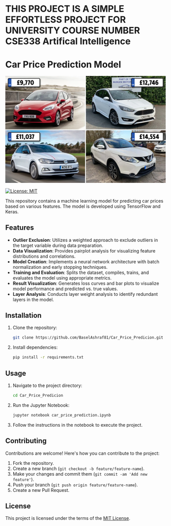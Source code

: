 # THIS PROJECT IS A SIMPLE EFFORTLESS PROJECT FOR UNIVERSITY COURSE NUMBER CSE338 Artifical Intelligence

# Car Price Prediction Model

![Project Image](https://github.com/BaselAshraf81/Car_Price_Predicion/blob/main/car.webp)

[![License: MIT](https://img.shields.io/badge/License-MIT-yellow.svg)](https://opensource.org/licenses/MIT)

This repository contains a machine learning model for predicting car prices based on various features. The model is developed using TensorFlow and Keras.

## Features

- **Outlier Exclusion**: Utilizes a weighted approach to exclude outliers in the target variable during data preparation.
- **Data Visualization**: Provides pairplot analysis for visualizing feature distributions and correlations.
- **Model Creation**: Implements a neural network architecture with batch normalization and early stopping techniques.
- **Training and Evaluation**: Splits the dataset, compiles, trains, and evaluates the model using appropriate metrics.
- **Result Visualization**: Generates loss curves and bar plots to visualize model performance and predicted vs. true values.
- **Layer Analysis**: Conducts layer weight analysis to identify redundant layers in the model.

## Installation

1. Clone the repository:

    ```bash
    git clone https://github.com/BaselAshraf81/Car_Price_Predicion.git
    ```

2. Install dependencies:

    ```bash
    pip install -r requirements.txt
    ```

## Usage

1. Navigate to the project directory:

    ```bash
    cd Car_Price_Predicion
    ```

2. Run the Jupyter Notebook:

    ```bash
    jupyter notebook car_price_prediction.ipynb
    ```

3. Follow the instructions in the notebook to execute the project.

## Contributing

Contributions are welcome! Here's how you can contribute to the project:

1. Fork the repository.
2. Create a new branch (`git checkout -b feature/feature-name`).
3. Make your changes and commit them (`git commit -am 'Add new feature'`).
4. Push your branch (`git push origin feature/feature-name`).
5. Create a new Pull Request.

## License

This project is licensed under the terms of the [MIT License](LICENSE.txt).
